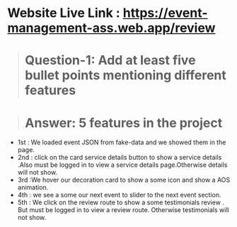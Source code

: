 # Website Live Link : https://event-management-ass.web.app/review

># Question-1: Add at least five bullet points mentioning different features

># Answer: 5 features in the project

- 1st : We loaded event JSON from fake-data and we showed them in the page.
- 2nd : click on the card service details button to show a service details .Also must be logged in to view a service details page.Otherwise details will not show.
- 3rd :We hover our decoration card to show a some icon and show a AOS animation.
- 4th : we see a some our next event to slider to the next event section.
- 5th : We click on the review route to show a some testimonials review . But must be logged in to view a review route. Otherwise testimonials will not show.